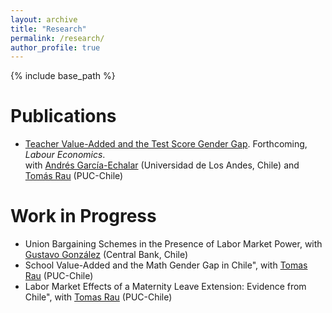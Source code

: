 ```yaml
---
layout: archive
title: "Research"
permalink: /research/
author_profile: true
---
```


{% include base_path %}


Publications
======
  * [Teacher Value-Added and the Test Score Gender Gap](https://www.sciencedirect.com/science/article/pii/S0927537124000836). Forthcoming, *Labour Economics*. \
with [Andrés García-Echalar](https://sites.google.com/view/agarciaechalar) (Universidad de Los Andes, Chile) and [Tomás Rau](https://sites.google.com/site/tomasraubinder) (PUC-Chile)

Work in Progress
======
  * Union Bargaining Schemes in the Presence of Labor Market Power,
 with [Gustavo González](https://sites.google.com/view/agarciaechalar) (Central Bank, Chile)
  * School Value-Added and the Math Gender Gap in Chile",
with [Tomas Rau](https://sites.google.com/site/tomasraubinder) (PUC-Chile)
  * Labor Market Effects of a Maternity Leave Extension: Evidence from Chile",
with [Tomas Rau](https://sites.google.com/site/tomasraubinder) (PUC-Chile)
